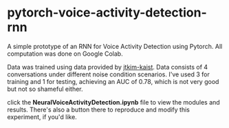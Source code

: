 # pytorch-voice-activity-detection-rnn
A simple prototype of an RNN for Voice Activity Detection using Pytorch.
All computation was done on Google Colab.

Data was trained using data provided by [jtkim-kaist](https://github.com/jtkim-kaist/VAD).
Data consists of 4 conversations under different noise condition scenarios. I've used 3 for training 
and 1 for testing, achieving an AUC of 0.78, which is not very good but not so shameful either.

click the **NeuralVoiceActivityDetection.ipynb** file to view the modules and results. 
There's also a button there to reproduce and modify this experiment, if you'd like.

